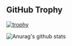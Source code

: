 ## GitHub Trophy

[![trophy](https://github-profile-trophy.vercel.app/?username=KazuyaMatsunaga&theme=onedark)](https://github.com/ryo-ma/github-profile-trophy)

![Anurag's github stats](https://github-readme-stats.vercel.app/api?username=KazuyaMatsunaga&show_icons=true&theme=tokyonight)